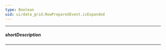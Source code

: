 ```yaml
---
type: Boolean
uid: ui/data_grid:RowPreparedEvent.isExpanded
---
```

---
##### shortDescription
<!-- Description goes here -->

---
<!-- Description goes here -->